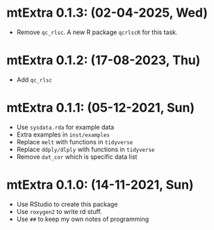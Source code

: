 
# mtExtra 0.1.3: (02-04-2025, Wed)

- Remove `qc_rlsc`. A new R package `qcrlscR` for this task.

# mtExtra 0.1.2: (17-08-2023, Thu)

- Add `qc_rlsc`

# mtExtra 0.1.1: (05-12-2021, Sun)

- Use `sysdata.rda` for example data
- Extra examples in `inst/examples`
- Replace `melt` with functions in `tidyverse`
- Replace `ddply/dlply` with functions in `tidyverse`
- Remove `dat_cor` which is specific data list

# mtExtra 0.1.0: (14-11-2021, Sun)

- Use RStudio to create this package
- Use `roxygen2` to write rd stuff.
- Use `##` to keep my own notes of programming

